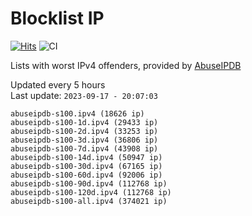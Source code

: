 # Blocklist IP

[![Hits](https://hits.seeyoufarm.com/api/count/incr/badge.svg?url=https%3A%2F%2Fgithub.com%2Fborestad%2Fblocklist-ip%2F&count_bg=%2379C83D&title_bg=%23555555&icon=&icon_color=%23E7E7E7&title=hits&edge_flat=false)](https://hits.seeyoufarm.com)  ![CI](https://img.shields.io/github/workflow/status/borestad/blocklist-ip/CI?style=flat-square)

Lists with worst IPv4 offenders, provided by [AbuseIPDB](https://www.abuseipdb.com/)

<!-- FOOTER-PLACEHOLDER -->
Updated every 5 hours<br>
Last update: `2023-09-17 - 20:07:03`
```
abuseipdb-s100.ipv4 (18626 ip)
abuseipdb-s100-1d.ipv4 (29433 ip)
abuseipdb-s100-2d.ipv4 (33253 ip)
abuseipdb-s100-3d.ipv4 (36806 ip)
abuseipdb-s100-7d.ipv4 (43908 ip)
abuseipdb-s100-14d.ipv4 (50947 ip)
abuseipdb-s100-30d.ipv4 (67165 ip)
abuseipdb-s100-60d.ipv4 (92006 ip)
abuseipdb-s100-90d.ipv4 (112768 ip)
abuseipdb-s100-120d.ipv4 (112768 ip)
abuseipdb-s100-all.ipv4 (374021 ip)
```
